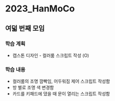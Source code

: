 # 2023_HanMoCo
## 여덟 번째 모임
### 학습 계획
- 캡스톤 디자인 - 컬러룸 스크립트 작성 (O)
### 학습 내용
- 컬러룸의 조명 깜빡임, 어두워짐 제어 스크립트 작성함
- 방 별로 조명 색 변경함
- 카드를 키패드에 댔을 때 문이 열리는 스크립트 작성함

